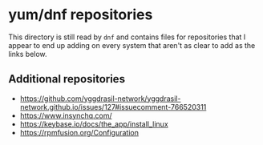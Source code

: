 # yum/dnf repositories

This directory is still read by `dnf` and contains files for repositories
that I appear to end up adding on every system that aren't as clear to add
as the links below.

## Additional repositories

* https://github.com/yggdrasil-network/yggdrasil-network.github.io/issues/127#issuecomment-766520311
* https://www.insynchq.com/
* https://keybase.io/docs/the_app/install_linux
* https://rpmfusion.org/Configuration
